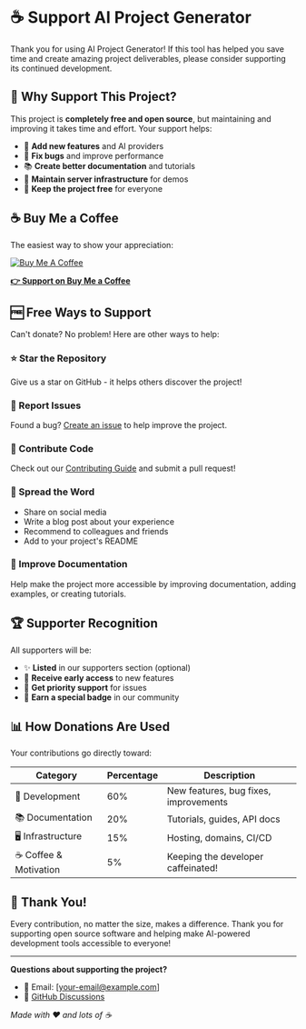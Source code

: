 # ☕ Support AI Project Generator

Thank you for using AI Project Generator! If this tool has helped you save time and create amazing project deliverables, please consider supporting its continued development.

## 🎯 Why Support This Project?

This project is **completely free and open source**, but maintaining and improving it takes time and effort. Your support helps:

- 🚀 **Add new features** and AI providers
- 🐛 **Fix bugs** and improve performance  
- 📚 **Create better documentation** and tutorials
- 🔧 **Maintain server infrastructure** for demos
- 🌟 **Keep the project free** for everyone

## ☕ Buy Me a Coffee

The easiest way to show your appreciation:

[![Buy Me A Coffee](https://img.shields.io/badge/Buy%20Me%20A%20Coffee-support%20development-FFDD00?style=for-the-badge&logo=buy-me-a-coffee&logoColor=black)](https://buymeacoffee.com/shivshankarnamdev)

**[👉 Support on Buy Me a Coffee](https://buymeacoffee.com/shivshankarnamdev)**

## 🆓 Free Ways to Support

Can't donate? No problem! Here are other ways to help:

### ⭐ Star the Repository
Give us a star on GitHub - it helps others discover the project!

### 🐛 Report Issues
Found a bug? [Create an issue](https://github.com/yourusername/ai-project-generator/issues) to help improve the project.

### 🤝 Contribute Code
Check out our [Contributing Guide](CONTRIBUTING.md) and submit a pull request!

### 📢 Spread the Word
- Share on social media
- Write a blog post about your experience
- Recommend to colleagues and friends
- Add to your project's README

### 📝 Improve Documentation
Help make the project more accessible by improving documentation, adding examples, or creating tutorials.

## 🏆 Supporter Recognition

All supporters will be:
- ✨ **Listed** in our supporters section (optional)
- 🎁 **Receive early access** to new features
- 💬 **Get priority support** for issues
- 🏅 **Earn a special badge** in our community

## 📊 How Donations Are Used

Your contributions go directly toward:

| Category | Percentage | Description |
|----------|------------|-------------|
| 🔧 Development | 60% | New features, bug fixes, improvements |
| 📚 Documentation | 20% | Tutorials, guides, API docs |
| 🖥️ Infrastructure | 15% | Hosting, domains, CI/CD |
| ☕ Coffee & Motivation | 5% | Keeping the developer caffeinated! |

## 🙏 Thank You!

Every contribution, no matter the size, makes a difference. Thank you for supporting open source software and helping make AI-powered development tools accessible to everyone!

---

**Questions about supporting the project?** 
- 📧 Email: [your-email@example.com]
- 💬 [GitHub Discussions](https://github.com/yourusername/ai-project-generator/discussions)

*Made with ❤️ and lots of ☕*